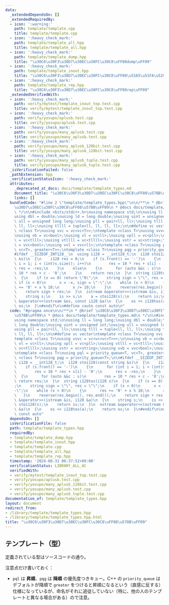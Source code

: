 ```yaml
---
data:
  _extendedDependsOn: []
  _extendedRequiredBy:
  - icon: ':warning:'
    path: template/template.cpp
    title: template/template.cpp
  - icon: ':heavy_check_mark:'
    path: template/template_all.hpp
    title: template/template_all.hpp
  - icon: ':heavy_check_mark:'
    path: template/template_dump.hpp
    title: "\u30C6\u30F3\u30D7\u30EC\u30FC\u30C8\uFF08dump\uFF09"
  - icon: ':heavy_check_mark:'
    path: template/template_inout.hpp
    title: "\u30C6\u30F3\u30D7\u30EC\u30FC\u30C8\uFF08\u5165\u51FA\u529B\uFF09"
  - icon: ':heavy_check_mark:'
    path: template/template_rep.hpp
    title: "\u30C6\u30F3\u30D7\u30EC\u30FC\u30C8\uFF08rep\uFF09"
  _extendedVerifiedWith:
  - icon: ':heavy_check_mark:'
    path: verify/mytest/template_inout_top.test.cpp
    title: verify/mytest/template_inout_top.test.cpp
  - icon: ':heavy_check_mark:'
    path: verify/yosupo/aplusb.test.cpp
    title: verify/yosupo/aplusb.test.cpp
  - icon: ':heavy_check_mark:'
    path: verify/yosupo/many_aplusb.test.cpp
    title: verify/yosupo/many_aplusb.test.cpp
  - icon: ':heavy_check_mark:'
    path: verify/yosupo/many_aplusb_128bit.test.cpp
    title: verify/yosupo/many_aplusb_128bit.test.cpp
  - icon: ':heavy_check_mark:'
    path: verify/yosupo/many_aplusb_tuple.test.cpp
    title: verify/yosupo/many_aplusb_tuple.test.cpp
  _isVerificationFailed: false
  _pathExtension: hpp
  _verificationStatusIcon: ':heavy_check_mark:'
  attributes:
    _deprecated_at_docs: docs/template/template_types.md
    document_title: "\u30C6\u30F3\u30D7\u30EC\u30FC\u30C8\uFF08\u578B\uFF09"
    links: []
  bundledCode: "#line 2 \"template/template_types.hpp\"\n\n/**\n * @brief \u30C6\u30F3\
    \u30D7\u30EC\u30FC\u30C8\uFF08\u578B\uFF09\n * @docs docs/template/template_types.md\n\
    \ */\n\n#include <bits/stdc++.h>\nusing namespace std;\n\nusing ll = long long;\n\
    using dbl = double;\nusing ld = long double;\nusing uint = unsigned int;\nusing\
    \ ull = unsigned long long;\nusing pll = pair<ll, ll>;\nusing tlll = tuple<ll,\
    \ ll, ll>;\nusing tllll = tuple<ll, ll, ll, ll>;\n\n#define vc vector\ntemplate\
    \ <class T>\nusing vvc = vc<vc<T>>;\ntemplate <class T>\nusing vvvc = vc<vc<vc<T>>>;\n\
    \nusing vb = vc<bool>;\nusing vl = vc<ll>;\nusing vpll = vc<pll>;\nusing vtlll\
    \ = vc<tlll>;\nusing vtllll = vc<tllll>;\nusing vstr = vc<string>;\nusing vvb\
    \ = vvc<bool>;\nusing vvl = vvc<ll>;\n\ntemplate <class T>\nusing pql = priority_queue<T,\
    \ vc<T>, greater<T>>;\ntemplate <class T>\nusing pqg = priority_queue<T>;\n\n\
    #ifdef __SIZEOF_INT128__\n  using i128 = __int128_t;\n  i128 stoi128(const string\
    \ &s)\n  {\n    i128 res = 0;\n    if (s.front() == '-')\n    {\n      for (int\
    \ i = 1; i < (int)s.size(); i++)\n        res = 10 * res + s[i] - '0';\n     \
    \ res = -res;\n    }\n    else\n    {\n      for (auto &&c : s)\n        res =\
    \ 10 * res + c - '0';\n    }\n    return res;\n  }\n  string i128tos(i128 x)\n\
    \  {\n    if (x == 0) return \"0\";\n    string sign = \"\", res = \"\";\n   \
    \ if (x < 0)\n      x = -x, sign = \"-\";\n    while (x > 0)\n    {\n      res\
    \ += '0' + x % 10;\n      x /= 10;\n    }\n    reverse(res.begin(), res.end());\n\
    \    return sign + res;\n  }\n  istream &operator>>(istream &is, i128 &a)\n  {\n\
    \    string s;\n    is >> s;\n    a = stoi128(s);\n    return is;\n  }\n  ostream\
    \ &operator<<(ostream &os, const i128 &a)\n  {\n    os << i128tos(a);\n    return\
    \ os;\n  }\n#endif\n\n#define cauto const auto\n"
  code: "#pragma once\n\n/**\n * @brief \u30C6\u30F3\u30D7\u30EC\u30FC\u30C8\uFF08\
    \u578B\uFF09\n * @docs docs/template/template_types.md\n */\n\n#include <bits/stdc++.h>\n\
    using namespace std;\n\nusing ll = long long;\nusing dbl = double;\nusing ld =\
    \ long double;\nusing uint = unsigned int;\nusing ull = unsigned long long;\n\
    using pll = pair<ll, ll>;\nusing tlll = tuple<ll, ll, ll>;\nusing tllll = tuple<ll,\
    \ ll, ll, ll>;\n\n#define vc vector\ntemplate <class T>\nusing vvc = vc<vc<T>>;\n\
    template <class T>\nusing vvvc = vc<vc<vc<T>>>;\n\nusing vb = vc<bool>;\nusing\
    \ vl = vc<ll>;\nusing vpll = vc<pll>;\nusing vtlll = vc<tlll>;\nusing vtllll =\
    \ vc<tllll>;\nusing vstr = vc<string>;\nusing vvb = vvc<bool>;\nusing vvl = vvc<ll>;\n\
    \ntemplate <class T>\nusing pql = priority_queue<T, vc<T>, greater<T>>;\ntemplate\
    \ <class T>\nusing pqg = priority_queue<T>;\n\n#ifdef __SIZEOF_INT128__\n  using\
    \ i128 = __int128_t;\n  i128 stoi128(const string &s)\n  {\n    i128 res = 0;\n\
    \    if (s.front() == '-')\n    {\n      for (int i = 1; i < (int)s.size(); i++)\n\
    \        res = 10 * res + s[i] - '0';\n      res = -res;\n    }\n    else\n  \
    \  {\n      for (auto &&c : s)\n        res = 10 * res + c - '0';\n    }\n   \
    \ return res;\n  }\n  string i128tos(i128 x)\n  {\n    if (x == 0) return \"0\"\
    ;\n    string sign = \"\", res = \"\";\n    if (x < 0)\n      x = -x, sign = \"\
    -\";\n    while (x > 0)\n    {\n      res += '0' + x % 10;\n      x /= 10;\n \
    \   }\n    reverse(res.begin(), res.end());\n    return sign + res;\n  }\n  istream\
    \ &operator>>(istream &is, i128 &a)\n  {\n    string s;\n    is >> s;\n    a =\
    \ stoi128(s);\n    return is;\n  }\n  ostream &operator<<(ostream &os, const i128\
    \ &a)\n  {\n    os << i128tos(a);\n    return os;\n  }\n#endif\n\n#define cauto\
    \ const auto"
  dependsOn: []
  isVerificationFile: false
  path: template/template_types.hpp
  requiredBy:
  - template/template_dump.hpp
  - template/template_inout.hpp
  - template/template.cpp
  - template/template_all.hpp
  - template/template_rep.hpp
  timestamp: '2024-08-31 06:37:52+09:00'
  verificationStatus: LIBRARY_ALL_AC
  verifiedWith:
  - verify/mytest/template_inout_top.test.cpp
  - verify/yosupo/aplusb.test.cpp
  - verify/yosupo/many_aplusb_128bit.test.cpp
  - verify/yosupo/many_aplusb.test.cpp
  - verify/yosupo/many_aplusb_tuple.test.cpp
documentation_of: template/template_types.hpp
layout: document
redirect_from:
- /library/template/template_types.hpp
- /library/template/template_types.hpp.html
title: "\u30C6\u30F3\u30D7\u30EC\u30FC\u30C8\uFF08\u578B\uFF09"
---
```

## テンプレート（型）

定義されている型はソースコードの通り。

注意点だけ書いておく：

- `pql` は **昇順**、`pqg` は **降順** の優先度つきキュー。C++ の `priority_queue` はデフォルトが降順で `greater` をつけると昇順になるという（直感に反する）仕様になっているが、命名がそれに追従していない（特に、他の人のテンプレートと異なる場合がある）ので注意。